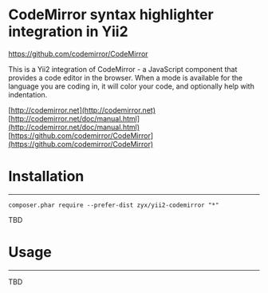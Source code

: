 CodeMirror syntax highlighter integration in Yii2
=================================================

https://github.com/codemirror/CodeMirror

This is a Yii2 integration of CodeMirror - a JavaScript component that provides a code editor in
the browser. When a mode is available for the language you are coding
in, it will color your code, and optionally help with indentation.

[http://codemirror.net](http://codemirror.net)
[http://codemirror.net/doc/manual.html](http://codemirror.net/doc/manual.html)
[https://github.com/codemirror/CodeMirror](https://github.com/codemirror/CodeMirror)




# Installation
--------------

```
composer.phar require --prefer-dist zyx/yii2-codemirror "*"
```

TBD


# Usage
-------

TBD
